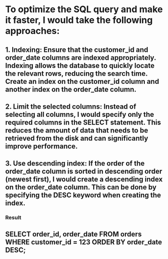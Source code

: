 # To optimize the SQL query and make it faster, I would take the following approaches:

## 1. Indexing: Ensure that the customer_id and order_date columns are indexed appropriately. Indexing allows the database to quickly locate the relevant rows, reducing the search time. Create an index on the customer_id column and another index on the order_date column.

## 2. Limit the selected columns: Instead of selecting all columns, I would specify only the required columns in the SELECT statement. This reduces the amount of data that needs to be retrieved from the disk and can significantly improve performance.

## 3. Use descending index: If the order of the order_date column is sorted in descending order (newest first), I would create a descending index on the order_date column. This can be done by specifying the DESC keyword when creating the index.

### Result

## SELECT order_id, order_date FROM orders WHERE customer_id = 123 ORDER BY order_date DESC;
